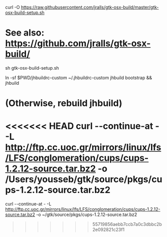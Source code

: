curl -O https://raw.githubusercontent.com/jralls/gtk-osx-build/master/gtk-osx-build-setup.sh
# See also: https://github.com/jralls/gtk-osx-build/

sh gtk-osx-build-setup.sh

ln -sf $PWD/jhbuildrc-custom ~/.jhbuildrc-custom
jhbuild bootstrap && jhbuild
# (Otherwise, rebuild jhbuild)

<<<<<<< HEAD
curl --continue-at - -L http://ftp.cc.uoc.gr/mirrors/linux/lfs/LFS/conglomeration/cups/cups-1.2.12-source.tar.bz2 -o /Users/yousseb/gtk/source/pkgs/cups-1.2.12-source.tar.bz2
=======
curl --continue-at - -L http://ftp.cc.uoc.gr/mirrors/linux/lfs/LFS/conglomeration/cups/cups-1.2.12-source.tar.bz2 -o ~/gtk/source/pkgs/cups-1.2.12-source.tar.bz2
>>>>>>> 55719856aebb7ccb7a0c3dbbc2b2e092821c23f1

